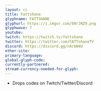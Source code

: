 ```yaml
---
layout: cc
title: Fattshane
glyphname: FATTSHANE
glyphurl: https://i.imgur.com/08rJNZ9.png
glyphwave: 7
youtube: 
twitch: https://twitch.tv/fattshane
twitter: https://twitter.com/FATTshaneTV
discord: https://discord.gg/nArkW4U
other-site: 
primary-language: 
global-glyph-code: 
currently-partnered: 
stream-currency-needed-for-glyph: 
---
```

* Drops codes on Twitch/Twitter/Discord
